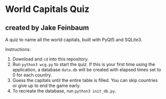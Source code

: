 # World Capitals Quiz
## created by Jake Feinbaum
  
A quiz to name all the world capitals, built with PyQt5 and SQLite3.

Instructions:
  1. Download and `cd` into this repository.
  2. Run `python3 wcg.py` to start the quiz. If this is your first time using the application, a database `data.db` will be created with elapsed times set to 0 for each country.
  3. Guess the capitals until the entire table is filled. You can skip countries or give up to end the game early.
  4. To recreate the database, run `python3 init_db.py`.
 

